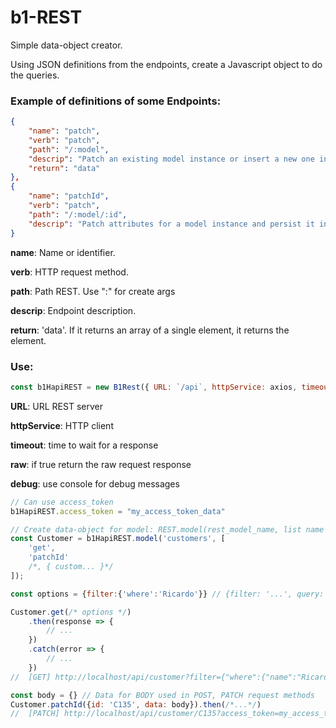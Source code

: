 # b1-REST
Simple data-object creator.

Using JSON definitions from the endpoints, create a Javascript object to do the queries.

### Example of definitions of some Endpoints:
```json
{
    "name": "patch",
    "verb": "patch",
    "path": "/:model",
    "descrip": "Patch an existing model instance or insert a new one into the data source.",
    "return": "data"
},
{
    "name": "patchId",
    "verb": "patch",
    "path": "/:model/:id",
    "descrip": "Patch attributes for a model instance and persist it into the data source."
}
```
**name**: Name or identifier.

**verb**: HTTP request method.

**path**: Path REST. Use ":" for create args

**descrip**: Endpoint description.

**return**: 'data'. If it returns an array of a single element, it returns the element.

### Use:
```javascript
const b1HapiREST = new B1Rest({ URL: `/api`, httpService: axios, timeout: 15000, raw: false, debug: false });
```
**URL**: URL REST server

**httpService**: HTTP client

**timeout**: time to wait for a response

**raw**: if true return the raw request response

**debug**: use console for debug messages
```javascript
// Can use access_token
b1HapiREST.access_token = "my_access_token_data"

// Create data-object for model: REST.model(rest_model_name, list name Endpoints to use)
const Customer = b1HapiREST.model('customers', [
    'get',
    'patchId'
    /*, { custom... }*/
]);

const options = {filter:{'where':'Ricardo'}} // {filter: '...', query: '...'}

Customer.get(/* options */)
    .then(response => {
        // ...
    })
    .catch(error => {
        // ...
    })
// 	[GET] http://localhost/api/customer?filter={"where":{"name":"Ricardo"}}&access_token=my_access_token_data

const body = {} // Data for BODY used in POST, PATCH request methods
Customer.patchId({id: 'C135', data: body}).then(/*...*/)
// 	[PATCH] http://localhost/api/customer/C135?access_token=my_access_token_data
```